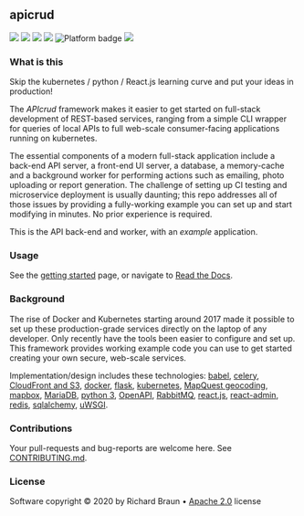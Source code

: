 ## apicrud
[![](https://img.shields.io/pypi/v/apicrud.svg)](https://pypi.org/project/apicrud/) [![](https://images.microbadger.com/badges/image/instantlinux/example-api.svg)](https://microbadger.com/images/instantlinux/example-api "Image badge") [![](https://gitlab.com/instantlinux/apicrud/badges/master/pipeline.svg)](https://gitlab.com/instantlinux/apicrud/pipelines "pipelines") [![](https://gitlab.com/instantlinux/apicrud/badges/master/coverage.svg)](https://gitlab.com/instantlinux/apicrud/-/jobs/artifacts/master/file/apicrud/htmlcov/index.html?job=analysis "coverage") ![](https://img.shields.io/badge/platform-amd64%20arm64%20arm%2Fv6%20arm%2Fv7-blue "Platform badge") [![](https://img.shields.io/badge/dockerfile-latest-blue)](https://gitlab.com/instantlinux/apicrud/-/blob/master/example/Dockerfile.api "dockerfile")

### What is this

Skip the kubernetes / python / React.js learning curve and put your ideas in production!

The _APIcrud_ framework makes it easier to get started on full-stack development of REST-based services, ranging from a simple CLI wrapper for queries of local APIs to full web-scale consumer-facing applications running on kubernetes.

The essential components of a modern full-stack application include a back-end API server, a front-end UI server, a database, a memory-cache and a background worker for performing actions such as emailing, photo uploading or report generation. The challenge of setting up CI testing and microservice deployment is usually daunting; this repo addresses all of those issues by providing a fully-working example you can set up and start modifying in minutes. No prior experience is required.

This is the API back-end and worker, with an _example_ application.

### Usage

See the [getting started](docs/content/gettingstarted.md) page, or navigate to [Read the Docs](https://apicrud.readthedocs.io/).

### Background

The rise of Docker and Kubernetes starting around 2017 made it possible to set up these production-grade services directly on the laptop of any developer. Only recently have the tools been easier to configure and set up. This framework provides working example code you can use to get started creating your own secure, web-scale services.

Implementation/design includes these technologies: [babel](http://babel.pocoo.org/en/latest/), [celery](http://www.celeryproject.org/), [CloudFront and S3](https://aws.amazon.com/cloudfront/), [docker](https://www.docker.com/), [flask](http://flask.pocoo.org/), [kubernetes](https://kubernetes.io/), [MapQuest geocoding](https://developer.mapquest.com/documentation/open/geocoding-api/), [mapbox](https://www.mapbox.com/), [MariaDB](https://mariadb.org/), [python 3](https://docs.python.org/3/), [OpenAPI](https://www.openapis.org/), [RabbitMQ](https://www.rabbitmq.com/), [react.js](https://reactjs.org/), [react-admin](https://marmelab.com/react-admin), [redis](https://redis.io/), [sqlalchemy](https://www.sqlalchemy.org/), [uWSGI](https://uwsgi-docs.readthedocs.io/en/latest/).

### Contributions

Your pull-requests and bug-reports are welcome here. See [CONTRIBUTING.md](CONTRIBUTING.md).

### License

Software copyright &copy; 2020 by Richard Braun &bull; <a href="https://www.apache.org/licenses/LICENSE-2.0">Apache 2.0</a> license <p />
